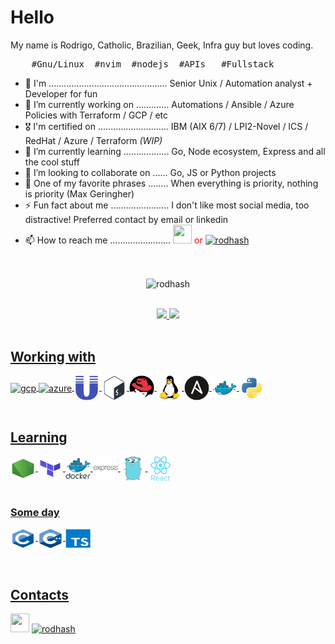 # Hello

My name is Rodrigo, Catholic, Brazilian, Geek, Infra guy but loves coding.

<pre>
    #Gnu/Linux  #nvim  #nodejs  #APIs   #Fullstack
</pre>

- 📌 I'm ............................................... Senior Unix / Automation analyst + Developer for fun
- 🔭 I’m currently working on ............. Automations / Ansible / Azure Policies with Terraform / GCP / etc
- 🎖️ I'm certified on ............................ IBM (AIX 6/7) / LPI2-Novel / ICS / RedHat / Azure / Terraform *(WIP)*
- 🌱 I’m currently learning .................. Go, Node ecosystem, Express and all the cool stuff
- 🕺 I’m looking to collaborate on ...... Go, JS or Python projects
- 🤔 One of my favorite phrases ........ When everything is priority, nothing is priority (Max Geringher)
- ⚡ Fun fact about me ....................... I don't like most social media, too distractive! Preferred contact by email or linkedin
- 📫 How to reach me  ........................
  <a href="mailto:jackdaw-orbits-0s@icloud.com" target="_blank"><img style="" src="https://github.com/rodhash/rodhash/assets/29671981/7d81f2f6-1f6b-4b8f-9898-9b64347cd9a2" width="30px" height="30px"/></a> <span style="color:red">or</span>
  <a href="https://linkedin.com/in/rodrigo-hashimoto-7061101b/" target="blank"><img src="https://raw.githubusercontent.com/rahuldkjain/github-profile-readme-generator/master/src/images/icons/Social/linked-in-alt.svg" alt="rodhash" height="30" width="40" /></a>

<!-- #### Check out some of my github stat -->
<br>

<p align="center"><img align="center" src="https://github-readme-streak-stats.herokuapp.com/?user=rodhash&theme=dark" alt="rodhash" /></p>

<br>

<div align="center">
  <a href="https://github.com/rodhash">
  <img height="180em" src="https://github-readme-stats.vercel.app/api?username=rodhash&show_icons=true&theme=dracula&include_all_commits=true&count_private=true"/>
  <img height="180em" src="https://github-readme-stats.vercel.app/api/top-langs/?username=rodhash&layout=compact&langs_count=7&theme=dracula"/>
</div>

<br>

<!-- <p align="center"> <a href="https://github.com/ryo-ma/github-profile-trophy&theme=onedark"><img src="https://github-profile-trophy.vercel.app/?username=rodhash&theme=monokai" alt="rodhash" /></a> </p> -->

<!-- <p align="left"> <img src="https://komarev.com/ghpvc/?username=rodhash&label=Profile%20views&color=0e75b6&style=flat" alt="rodhash" /> </p> -->

## Working with

<div style="display: inline_block">

  <img align="center" src="https://www.vectorlogo.zone/logos/google_cloud/google_cloud-icon.svg" alt="gcp" width="40" height="40"/>
  <img align="center" src="https://www.vectorlogo.zone/logos/microsoft_azure/microsoft_azure-icon.svg" alt="azure" width="40" height="40"/>
  <img align="center" alt="Unix" src="https://raw.githubusercontent.com/devicons/devicon/master/icons/unix/unix-original.svg" width="40" height="40">
  <img align="center" alt="Bash" src="https://raw.githubusercontent.com/devicons/devicon/master/icons/bash/bash-original.svg" width="40" height="40">
  <img align="center" alt="Redhat" src="https://raw.githubusercontent.com/devicons/devicon/master/icons/redhat/redhat-original.svg" width="40" height="40">
  <img align="center" src="https://raw.githubusercontent.com/devicons/devicon/master/icons/linux/linux-original.svg" alt="linux" width="40" height="40" width="40" height="40"/>
  <img align="center" alt="Js" src="https://raw.githubusercontent.com/devicons/devicon/master/icons/ansible/ansible-original.svg" width="40" height="40">
  <img align="center" alt="Docker" src="https://raw.githubusercontent.com/devicons/devicon/master/icons/docker/docker-original.svg" width="40" height="40">
  <img align="center" alt="Python" src="https://raw.githubusercontent.com/devicons/devicon/master/icons/python/python-original.svg" width="40" height="40">

</div>

<br>

## Learning

<div style="display: inline_block">
  <img align="center" alt="Js" height="30" width="40" src="https://github.com/devicons/devicon/blob/master/icons/nodejs/nodejs-original.svg">
  <img align="center" alt="Js" height="30" width="40" src="https://raw.githubusercontent.com/devicons/devicon/master/icons/terraform/terraform-original.svg">
  <img align="center" src="https://raw.githubusercontent.com/devicons/devicon/master/icons/docker/docker-original-wordmark.svg" alt="docker" width="40" height="40"/>
  <img align="center" src="https://raw.githubusercontent.com/devicons/devicon/master/icons/express/express-original-wordmark.svg" alt="express" width="40" height="40"/>
  <img align="center" src="https://raw.githubusercontent.com/devicons/devicon/master/icons/go/go-original.svg" alt="go" width="40" height="40"/>
  <img align="center" src="https://raw.githubusercontent.com/devicons/devicon/master/icons/react/react-original-wordmark.svg" alt="react" width="40" height="40"/>
</div>

<br>

### Some day

<div style="display: inline_block">
  <img align="center" alt="C" height="30" width="40" src="https://raw.githubusercontent.com/devicons/devicon/master/icons/c/c-original.svg">
  <img align="center" alt="C++" height="30" width="40" src="https://raw.githubusercontent.com/devicons/devicon/master/icons/cplusplus/cplusplus-original.svg">
  <img align="center" alt="Ts" height="30" width="40" src="https://raw.githubusercontent.com/devicons/devicon/master/icons/typescript/typescript-plain.svg">
</div>

<!-- Icons list-->
<!-- https://github.com/devicons/devicon/tree/master/icons -->

<!-- SAmples
<div style="display: inline_block"><br>
  <img align="center" alt="Js" height="30" width="40" src="https://raw.githubusercontent.com/devicons/devicon/master/icons/javascript/javascript-plain.svg">
  <img align="center" alt="Ts" height="30" width="40" src="https://raw.githubusercontent.com/devicons/devicon/master/icons/typescript/typescript-plain.svg">
  <img align="center" alt="Rafa-React" height="30" width="40" src="https://raw.githubusercontent.com/devicons/devicon/master/icons/react/react-original.svg">
  <img align="center" alt="Rafa-HTML" height="30" width="40" src="https://raw.githubusercontent.com/devicons/devicon/master/icons/html5/html5-original.svg">
  <img align="center" alt="Rafa-CSS" height="30" width="40" src="https://raw.githubusercontent.com/devicons/devicon/master/icons/css3/css3-original.svg">
  <img align="center" alt="Rafa-Python" height="30" width="40" src="https://raw.githubusercontent.com/devicons/devicon/master/icons/python/python-original.svg">
  <img align="center" alt="Rafa-Csharp" height="30" width="40" src="https://raw.githubusercontent.com/devicons/devicon/master/icons/csharp/csharp-original.svg">
</div>
-->

<br>
<br>

## Contacts

<div style="display: inline_block">
  <a href="mailto:jackdaw-orbits-0s@icloud.com" target="_blank"><img style="" src="https://github.com/rodhash/rodhash/assets/29671981/7d81f2f6-1f6b-4b8f-9898-9b64347cd9a2" width="30px" height="30px"/></a>
  <a href="https://linkedin.com/in/rodrigo-hashimoto-7061101b/" target="blank"><img src="https://raw.githubusercontent.com/rahuldkjain/github-profile-readme-generator/master/src/images/icons/Social/linked-in-alt.svg" alt="rodhash" height="30" width="40" /></a>
</div>

<!--
**rodhash/rodhash** is a ✨ _special_ ✨ repository because its `README.md` (this file) appears on your GitHub profile.

Here are some ideas to get you started:

- 🔭 I’m currently working on ...
- 🌱 I’m currently learning ...
- 👯 I’m looking to collaborate on ...
- 🤔 I’m looking for help with ...
- 💬 Ask me about ...
- 📫 How to reach me: ...
- 😄 Pronouns: ...
- ⚡ Fun fact: ...
-->
